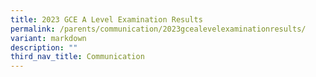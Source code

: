 ```yaml
---
title: 2023 GCE A Level Examination Results
permalink: /parents/communication/2023gcealevelexaminationresults/
variant: markdown
description: ""
third_nav_title: Communication
---
```

<p></p>